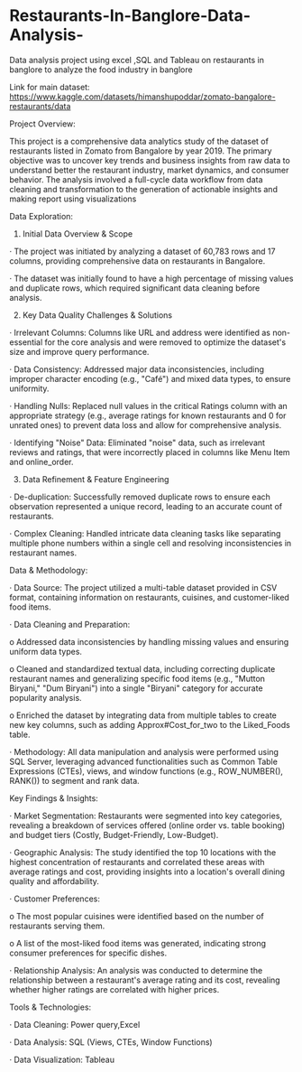 # Restaurants-In-Banglore-Data-Analysis-
Data analysis project using excel ,SQL and Tableau on restaurants in banglore to analyze the food industry in banglore

Link for main dataset:
https://www.kaggle.com/datasets/himanshupoddar/zomato-bangalore-restaurants/data


Project Overview:

This project is a comprehensive data analytics study of the dataset of restaurants listed in Zomato from Bangalore by year 2019. The primary objective was to uncover key trends and business insights from raw data to understand better the restaurant industry, market dynamics, and consumer behavior. The analysis involved a full-cycle data workflow from data cleaning and transformation to the generation of actionable insights and making report using visualizations

Data Exploration:

1. Initial Data Overview & Scope

· The project was initiated by analyzing a dataset of 60,783 rows and 17 columns, providing comprehensive data on restaurants in Bangalore.

· The dataset was initially found to have a high percentage of missing values and duplicate rows, which required significant data cleaning before analysis.

2. Key Data Quality Challenges & Solutions

· Irrelevant Columns: Columns like URL and address were identified as non-essential for the core analysis and were removed to optimize the dataset's size and improve query performance.

· Data Consistency: Addressed major data inconsistencies, including improper character encoding (e.g., "Café") and mixed data types, to ensure uniformity.

· Handling Nulls: Replaced null values in the critical Ratings column with an appropriate strategy (e.g., average ratings for known restaurants and 0 for unrated ones) to prevent data loss and allow for comprehensive analysis.

· Identifying "Noise" Data: Eliminated "noise" data, such as irrelevant reviews and ratings, that were incorrectly placed in columns like Menu Item and online_order.

3. Data Refinement & Feature Engineering

· De-duplication: Successfully removed duplicate rows to ensure each observation represented a unique record, leading to an accurate count of restaurants.

· Complex Cleaning: Handled intricate data cleaning tasks like separating multiple phone numbers within a single cell and resolving inconsistencies in restaurant names.

Data & Methodology:

· Data Source: The project utilized a multi-table dataset provided in CSV format, containing information on restaurants, cuisines, and customer-liked food items.

· Data Cleaning and Preparation:

o Addressed data inconsistencies by handling missing values and ensuring uniform data types.

o Cleaned and standardized textual data, including correcting duplicate restaurant names and generalizing specific food items (e.g., "Mutton Biryani," "Dum Biryani") into a single "Biryani" category for accurate popularity analysis.

o Enriched the dataset by integrating data from multiple tables to create new key columns, such as adding Approx#Cost_for_two to the Liked_Foods table.

· Methodology: All data manipulation and analysis were performed using SQL Server, leveraging advanced functionalities such as Common Table Expressions (CTEs), views, and window functions (e.g., ROW_NUMBER(), RANK()) to segment and rank data.

Key Findings & Insights:

· Market Segmentation: Restaurants were segmented into key categories, revealing a breakdown of services offered (online order vs. table booking) and budget tiers (Costly, Budget-Friendly, Low-Budget).

· Geographic Analysis: The study identified the top 10 locations with the highest concentration of restaurants and correlated these areas with average ratings and cost, providing insights into a location's overall dining quality and affordability.

· Customer Preferences:

o The most popular cuisines were identified based on the number of restaurants serving them.

o A list of the most-liked food items was generated, indicating strong consumer preferences for specific dishes.

· Relationship Analysis: An analysis was conducted to determine the relationship between a restaurant's average rating and its cost, revealing whether higher ratings are correlated with higher prices.

Tools & Technologies:

· Data Cleaning: Power query,Excel

· Data Analysis: SQL (Views, CTEs, Window Functions)

· Data Visualization: Tableau
